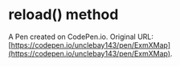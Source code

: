 # reload() method

A Pen created on CodePen.io. Original URL: [https://codepen.io/unclebay143/pen/ExmXMap](https://codepen.io/unclebay143/pen/ExmXMap).

